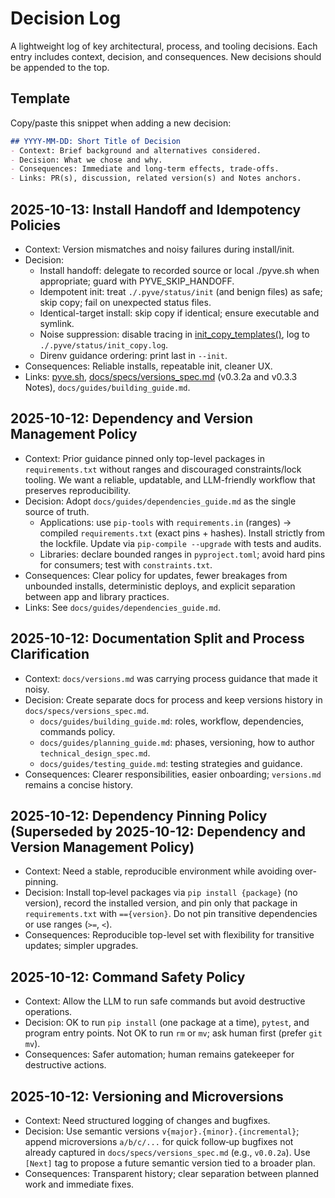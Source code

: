 # Decision Log

A lightweight log of key architectural, process, and tooling decisions. Each entry includes context, decision, and consequences. New decisions should be appended to the top.

## Template
Copy/paste this snippet when adding a new decision:

```markdown
## YYYY-MM-DD: Short Title of Decision
- Context: Brief background and alternatives considered.
- Decision: What we chose and why.
- Consequences: Immediate and long‑term effects, trade‑offs.
- Links: PR(s), discussion, related version(s) and Notes anchors.
```

## 2025-10-13: Install Handoff and Idempotency Policies
- Context: Version mismatches and noisy failures during install/init.
- Decision:
  - Install handoff: delegate to recorded source or local ./pyve.sh when appropriate; guard with PYVE_SKIP_HANDOFF.
  - Idempotent init: treat `./.pyve/status/init` (and benign files) as safe; skip copy; fail on unexpected status files.
  - Identical-target install: skip copy if identical; ensure executable and symlink.
  - Noise suppression: disable tracing in [init_copy_templates()](cci:1://file:///Users/pointmatic/Documents/Code/pyve/pyve.sh:628:0-698:1), log to `./.pyve/status/init_copy.log`.
  - Direnv guidance ordering: print last in `--init`.
- Consequences: Reliable installs, repeatable init, cleaner UX.
- Links: [pyve.sh](cci:7://file:///Users/pointmatic/Documents/Code/pyve/pyve.sh:0:0-0:0), [docs/specs/versions_spec.md](cci:7://file:///Users/pointmatic/Documents/Code/pyve/docs/specs/versions_spec.md:0:0-0:0) (v0.3.2a and v0.3.3 Notes), `docs/guides/building_guide.md`.

## 2025-10-12: Dependency and Version Management Policy
- Context: Prior guidance pinned only top-level packages in `requirements.txt` without ranges and discouraged constraints/lock tooling. We want a reliable, updatable, and LLM-friendly workflow that preserves reproducibility.
- Decision: Adopt `docs/guides/dependencies_guide.md` as the single source of truth.
  - Applications: use `pip-tools` with `requirements.in` (ranges) → compiled `requirements.txt` (exact pins + hashes). Install strictly from the lockfile. Update via `pip-compile --upgrade` with tests and audits.
  - Libraries: declare bounded ranges in `pyproject.toml`; avoid hard pins for consumers; test with `constraints.txt`.
- Consequences: Clear policy for updates, fewer breakages from unbounded installs, deterministic deploys, and explicit separation between app and library practices.
- Links: See `docs/guides/dependencies_guide.md`.

## 2025-10-12: Documentation Split and Process Clarification
- Context: `docs/versions.md` was carrying process guidance that made it noisy.
- Decision: Create separate docs for process and keep versions history in `docs/specs/versions_spec.md`.
  - `docs/guides/building_guide.md`: roles, workflow, dependencies, commands policy.
  - `docs/guides/planning_guide.md`: phases, versioning, how to author `technical_design_spec.md`.
  - `docs/guides/testing_guide.md`: testing strategies and guidance.
- Consequences: Clearer responsibilities, easier onboarding; `versions.md` remains a concise history.

## 2025-10-12: Dependency Pinning Policy (Superseded by 2025-10-12: Dependency and Version Management Policy)
- Context: Need a stable, reproducible environment while avoiding over-pinning.
- Decision: Install top‑level packages via `pip install {package}` (no version), record the installed version, and pin only that package in `requirements.txt` with `=={version}`. Do not pin transitive dependencies or use ranges (`>=`, `<`).
- Consequences: Reproducible top-level set with flexibility for transitive updates; simpler upgrades.

## 2025-10-12: Command Safety Policy
- Context: Allow the LLM to run safe commands but avoid destructive operations.
- Decision: OK to run `pip install` (one package at a time), `pytest`, and program entry points. Not OK to run `rm` or `mv`; ask human first (prefer `git mv`).
- Consequences: Safer automation; human remains gatekeeper for destructive actions.

## 2025-10-12: Versioning and Microversions
- Context: Need structured logging of changes and bugfixes.
- Decision: Use semantic versions `v{major}.{minor}.{incremental}`; append microversions `a/b/c/...` for quick follow‑up bugfixes not already captured in `docs/specs/versions_spec.md` (e.g., `v0.0.2a`). Use `[Next]` tag to propose a future semantic version tied to a broader plan.
- Consequences: Transparent history; clear separation between planned work and immediate fixes.
